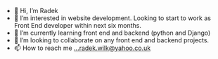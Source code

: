 - 👋 Hi, I’m Radek
- 👀 I’m interested in website development. Looking to start to work as Front End developer within next six months.
- 🌱 I’m currently learning front end and backend (python and Django)
- 💞️ I’m looking to collaborate on any front end and backend projects. 
- 📫 How to reach me ...radek.wilk@yahoo.co.uk

<!---
radekwilk/radekwilk is a ✨ special ✨ repository because its `README.md` (this file) appears on your GitHub profile.
You can click the Preview link to take a look at your changes.
--->

